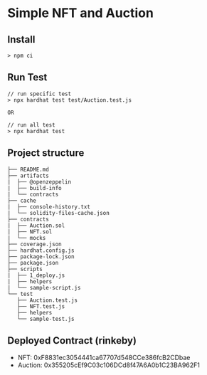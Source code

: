 # Simple NFT and Auction

## Install
```shell
> npm ci
```

## Run Test
```shell
// run specific test
> npx hardhat test test/Auction.test.js

OR

// run all test
> npx hardhat test
```

## Project structure
```
├── README.md
├── artifacts
|  ├── @openzeppelin
|  ├── build-info
|  └── contracts
├── cache
|  ├── console-history.txt
|  └── solidity-files-cache.json
├── contracts
|  ├── Auction.sol
|  ├── NFT.sol
|  └── mocks
├── coverage.json
├── hardhat.config.js
├── package-lock.json
├── package.json
├── scripts
|  ├── 1_deploy.js
|  ├── helpers
|  └── sample-script.js
└── test
   ├── Auction.test.js
   ├── NFT.test.js
   ├── helpers
   └── sample-test.js
```

## Deployed Contract (rinkeby)
- NFT: 0xF8831ec3054441ca67707d548CCe386fcB2CDbae
- Auction: 0x355205cEf9C03c106DCd8f47A6A0b1C23BA962F1
